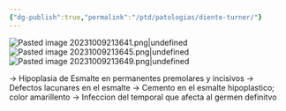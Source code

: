 ```yaml
---
{"dg-publish":true,"permalink":"/ptd/patologias/diente-turner/"}
---
```


![Pasted image 20231009213641.png|undefined](/img/user/PTD/M%C3%A9dias/Pasted%20image%2020231009213641.png)![Pasted image 20231009213645.png|undefined](/img/user/PTD/M%C3%A9dias/Pasted%20image%2020231009213645.png)![Pasted image 20231009213649.png|undefined](/img/user/PTD/M%C3%A9dias/Pasted%20image%2020231009213649.png)

→ Hipoplasia de Esmalte en permanentes premolares y incisivos
→ Defectos lacunares en el esmalte
→ Cemento en el esmalte hipoplastico; color amarillento
→ Infeccion del temporal que afecta al germen definitvo